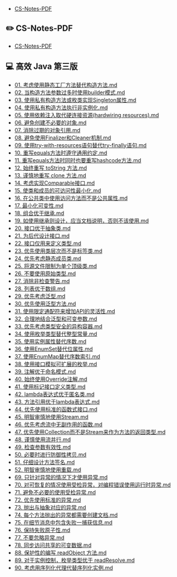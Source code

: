 - [CS-Notes-PDF](https://github.com/sjsdfg/CS-Notes-PDF)

## ✏️ CS-Notes-PDF

- [CS-Notes-PDF](https://github.com/sjsdfg/CS-Notes-PDF) </br>

## 💻 高效 Java 第三版

- [01. 考虑使用静态工厂方法替代构造方法.md](notes/01.%20考虑使用静态工厂方法替代构造方法.md)</br>
- [02. 当构造方法参数过多时使用builder模式.md](notes/02.%20当构造方法参数过多时使用builder模式.md)</br>
- [03. 使用私有构造方法或枚类实现Singleton属性.md](notes/03.%20使用私有构造方法或枚类实现Singleton属性.md)</br>
- [04. 使用私有构造方法执行非实例化.md](notes/04.%20使用私有构造方法执行非实例化.md)</br>
- [05. 使用依赖注入取代硬连接资源(hardwiring resources).md](notes/05.%20使用依赖注入取代硬连接资源(hardwiring%20resources).md)</br>
- [06. 避免创建不必要的对象.md](notes/06.%20避免创建不必要的对象.md)</br>
- [07. 消除过期的对象引用.md](notes/07.%20消除过期的对象引用.md)</br>
- [08. 避免使用Finalizer和Cleaner机制.md](notes/08.%20避免使用Finalizer和Cleaner机制.md)</br>
- [09. 使用try-with-resources语句替代try-finally语句.md](notes/09.%20使用try-with-resources语句替代try-finally语句.md)</br>
- [10. 重写equals方法时遵守通用约定.md](notes/10.%20重写equals方法时遵守通用约定.md)</br>
- [11. 重写equals方法时同时也要重写hashcode方法.md](notes/11.%20重写equals方法时同时也要重写hashcode方法.md)</br>
- [12. 始终重写 toString 方法.md](notes/12.%20始终重写%20toString%20方法.md)</br>
- [13. 谨慎地重写 clone 方法.md](notes/13.%20谨慎地重写%20clone%20方法.md)</br>
- [14. 考虑实现Comparable接口.md](notes/14.%20考虑实现Comparable接口.md)</br>
- [15. 使类和成员的可访问性最小化.md](notes/15.%20使类和成员的可访问性最小化.md)</br>
- [16. 在公共类中使用访问方法而不是公共属性.md](notes/16.%20在公共类中使用访问方法而不是公共属性.md)</br>
- [17. 最小化可变性.md](notes/17.%20最小化可变性.md)</br>
- [18. 组合优于继承.md](notes/18.%20组合优于继承.md)</br>
- [19. 如使用继承则设计，应当文档说明，否则不该使用.md](notes/19.%20如使用继承则设计，应当文档说明，否则不该使用.md)</br>
- [20. 接口优于抽象类.md](notes/20.%20接口优于抽象类.md)</br>
- [21. 为后代设计接口.md](notes/21.%20为后代设计接口.md)</br>
- [22. 接口仅用来定义类型.md](notes/22.%20接口仅用来定义类型.md)</br>
- [23. 优先使用类层次而不是标签类.md](notes/23.%20优先使用类层次而不是标签类.md)</br>
- [24. 优先考虑静态成员类.md](notes/24.%20优先考虑静态成员类.md)</br>
- [25. 将源文件限制为单个顶级类.md](notes/25.%20将源文件限制为单个顶级类.md)</br>
- [26. 不要使用原始类型.md](notes/26.%20不要使用原始类型.md)</br>
- [27. 消除非检查警告.md](notes/27.%20消除非检查警告.md)</br>
- [28. 列表优于数组.md](notes/28.%20列表优于数组.md)</br>
- [29. 优先考虑泛型.md](notes/29.%20优先考虑泛型.md)</br>
- [30. 优先使用泛型方法.md](notes/30.%20优先使用泛型方法.md)</br>
- [31. 使用限定通配符来增加API的灵活性.md](notes/31.%20使用限定通配符来增加API的灵活性.md)</br>
- [32. 合理地结合泛型和可变参数.md](notes/32.%20合理地结合泛型和可变参数.md)</br>
- [33. 优先考虑类型安全的异构容器.md](notes/33.%20优先考虑类型安全的异构容器.md)</br>
- [34. 使用枚举类型替代整型常量.md](notes/34.%20使用枚举类型替代整型常量.md)</br>
- [35. 使用实例属性替代序数.md](notes/35.%20使用实例属性替代序数.md)</br>
- [36. 使用EnumSet替代位属性.md](notes/36.%20使用EnumSet替代位属性.md)</br>
- [37. 使用EnumMap替代序数索引.md](notes/37.%20使用EnumMap替代序数索引.md)</br>
- [38. 使用接口模拟可扩展的枚举.md](notes/38.%20使用接口模拟可扩展的枚举.md)</br>
- [39. 注解优于命名模式.md](notes/39.%20注解优于命名模式.md)</br>
- [40. 始终使用Override注解.md](notes/40.%20始终使用Override注解.md)</br>
- [41. 使用标记接口定义类型.md](notes/41.%20使用标记接口定义类型.md)</br>
- [42. lambda表达式优于匿名类.md](notes/42.%20lambda表达式优于匿名类.md)</br>
- [43. 方法引用优于lambda表达式.md](notes/43.%20方法引用优于lambda表达式.md)</br>
- [44. 优先使用标准的函数式接口.md](notes/44.%20优先使用标准的函数式接口.md)</br>
- [45. 明智审慎地使用Stream.md](notes/45.%20明智审慎地使用Stream.md)</br>
- [46. 优先考虑流中无副作用的函数.md](notes/46.%20优先考虑流中无副作用的函数.md)</br>
- [47. 优先使用Collection而不是Stream来作为方法的返回类型.md](notes/47.%20优先使用Collection而不是Stream来作为方法的返回类型.md)</br>
- [48. 谨慎使用流并行.md](notes/48.%20谨慎使用流并行.md)</br>
- [49. 检查参数有效性.md](notes/49.%20检查参数有效性.md)</br>
- [50. 必要时进行防御性拷贝.md](notes/50.%20必要时进行防御性拷贝.md)</br>
- [51. 仔细设计方法签名.md](notes/51.%20仔细设计方法签名.md)</br>
- [52. 明智审慎地使用重载.md](notes/52.%20明智审慎地使用重载.md)</br>
- [69. 只针对异常的情况下才使用异常.md](notes/69.%20只针对异常的情况下才使用异常.md)</br>
- [70. 对可恢复的情况使用受检异常，对编程错误使用运行时异常.md](notes/70.%20对可恢复的情况使用受检异常，对编程错误使用运行时异常.md)</br>
- [71. 避免不必要的使用受检异常.md](notes/71.%20避免不必要的使用受检异常.md)</br>
- [72. 优先使用标准的异常.md](notes/72.%20优先使用标准的异常.md)</br>
- [73. 抛出与抽象对应的异常.md](notes/73.%20抛出与抽象对应的异常.md)</br>
- [74. 每个方法抛出的异常都需要创建文档.md](notes/74.%20每个方法抛出的异常都需要创建文档.md)</br>
- [75. 在细节消息中包含失败一捕获信息.md](notes/75.%20在细节消息中包含失败一捕获信息.md)</br>
- [76. 保持失败原子性.md](notes/76.%20保持失败原子性.md)</br>
- [77. 不要忽略异常.md](notes/77.%20不要忽略异常.md)</br>
- [78. 同步访问共享的可变数据.md](notes/78.%20同步访问共享的可变数据.md)</br>
- [88. 保护性的编写 readObject 方法.md](notes/88.%20保护性的编写%20readObject%20方法.md)</br>
- [89. 对于实例控制，枚举类型优于 readResolve.md](notes/89.%20对于实例控制，枚举类型优于%20readResolve.md)</br>
- [90. 考虑用序列化代理代替序列化实例.md](notes/90.%20考虑用序列化代理代替序列化实例.md)</br>
